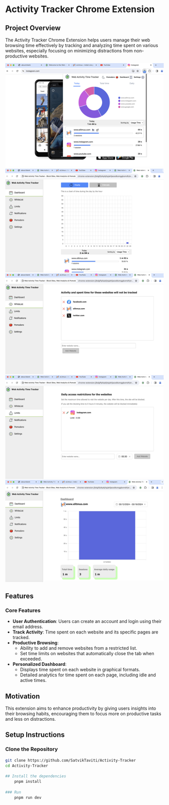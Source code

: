 # Activity Tracker Chrome Extension

## Project Overview
The Activity Tracker Chrome Extension helps users manage their web browsing time effectively by tracking and analyzing time spent on various websites, especially focusing on minimizing distractions from non-productive websites.

![Logo](images/pic5.png "Logo Title Text")
![Logo](images/pic2.png "Logo Title Text")
![Logo](images/pic3.png "Logo Title Text")
![Logo](images/pic4.png "Logo Title Text")
![Logo](images/pic1.png "Logo Title Text")

## Features

### Core Features
- **User Authentication**: Users can create an account and login using their email address.
- **Track Activity**: Time spent on each website and its specific pages are tracked.
- **Productive Browsing**:
  - Ability to add and remove websites from a restricted list.
  - Set time limits on websites that automatically close the tab when exceeded.
- **Personalized Dashboard**:
  - Displays time spent on each website in graphical formats.
  - Detailed analytics for time spent on each page, including idle and active times.


## Motivation
This extension aims to enhance productivity by giving users insights into their browsing habits, encouraging them to focus more on productive tasks and less on distractions.


## Setup Instructions

### Clone the Repository
```bash
git clone https://github.com/SatvikTaviti/Activity-Tracker
cd Activity-Tracker

## Install the dependencies
    pnpm install

### Run
    pnpm run dev


